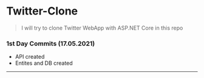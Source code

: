 # Twitter-Clone
> I will try to clone Twitter WebApp with ASP.NET Core in this repo

### 1st Day Commits (17.05.2021)
- API created
- Entites and DB created

---

